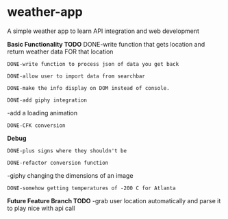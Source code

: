 # weather-app
A simple weather app to learn API integration and web development


**Basic Functionality TODO**
    DONE-write function that gets location and return weather data FOR that location

    DONE-write function to process json of data you get back

    DONE-allow user to import data from searchbar

    DONE-make the info display on DOM instead of console.

    DONE-add giphy integration

-add a loading animation

    DONE-CFK conversion

**Debug**

    DONE-plus signs where they shouldn't be

    DONE-refactor conversion function

-giphy changing the dimensions of an image

    DONE-somehow getting temperatures of -200 C for Atlanta

**Future Feature Branch TODO**
-grab user location automatically and parse it to play nice with api call
